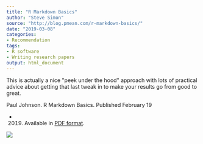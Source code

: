 ```yaml
---
title: "R Markdown Basics"
author: "Steve Simon"
source: "http://blog.pmean.com/r-markdown-basics/"
date: "2019-03-08"
categories:
- Recommendation
tags:
- R software
- Writing research papers
output: html_document
---
```


This is actually a nice "peek under the hood" approach with lots of
practical advice about getting that last tweak in to make your results
go from good to great.

<!---More--->

Paul Johnson. R Markdown Basics. Published February 19
- 2019. Available
in [PDF
format](https://cran.r-project.org/web/packages/stationery/vignettes/Rmarkdown.pdf).

![](http://www.pmean.com/images/images/19/r-markdown-basics01.png)




